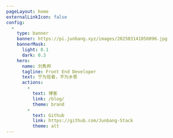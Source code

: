 ```yaml
---
pageLayout: home
externalLinkIcon: false
config:
  -
    type: banner
    banner: https://pi.junbang.xyz/images/202503141056096.jpg
    bannerMask:
      light: 0.1
      dark: 0.3
    hero:
      name: 刘隽邦
      tagline: Front End Developer
      text: 宁为狂者，不为乡愿
      actions:
        -
          text: 博客
          link: /blog/
          theme: brand
        -
          text: Github
          link: https://github.com/Junbang-Stack
          theme: alt
---
```


